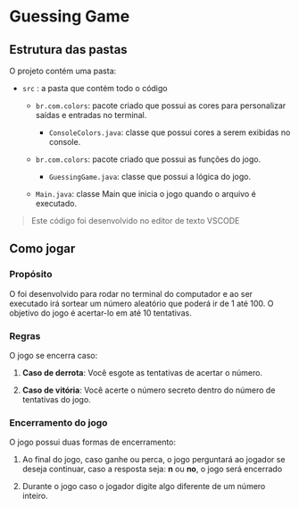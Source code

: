# Guessing Game

## Estrutura das pastas

O projeto contém uma pasta:

- `src` : a pasta que contém todo o código
  
  - `br.com.colors`: pacote criado que possui as cores para personalizar saídas e entradas no terminal.
    
    - `ConsoleColors.java`: classe que possui cores a serem exibidas no console.
  
  - `br.com.colors`: pacote criado que possui as funções do jogo.

    - `GuessingGame.java`: classe que possui a lógica do jogo.
  
  - `Main.java`: classe Main que inicia o jogo quando o arquivo é executado.

> Este código foi desenvolvido no editor de texto VSCODE

## Como jogar

### Propósito

O foi desenvolvido para rodar no terminal do computador e ao ser executado irá sortear um número aleatório que poderá ir de 1 até 100. O objetivo do jogo é acertar-lo em até 10 tentativas.

### Regras

O jogo se encerra caso:

1. **Caso de derrota**: Você esgote as tentativas de acertar o número.

2. **Caso de vitória**: Você acerte o número secreto dentro do número de tentativas do jogo.

### Encerramento do jogo

O jogo possui duas formas de encerramento:

1. Ao final do jogo, caso ganhe ou perca, o jogo perguntará ao jogador se deseja continuar, caso a resposta seja: **n** ou **no**, o jogo será encerrado

2. Durante o jogo caso o jogador digite algo diferente de um número inteiro.
